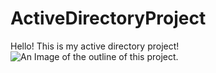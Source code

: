 # ActiveDirectoryProject
Hello! This is my active directory project!
![An Image of the outline of this project.](https://github.com/user-attachments/assets/b3e8b6fb-209e-4690-9edc-dd19642e4363)



